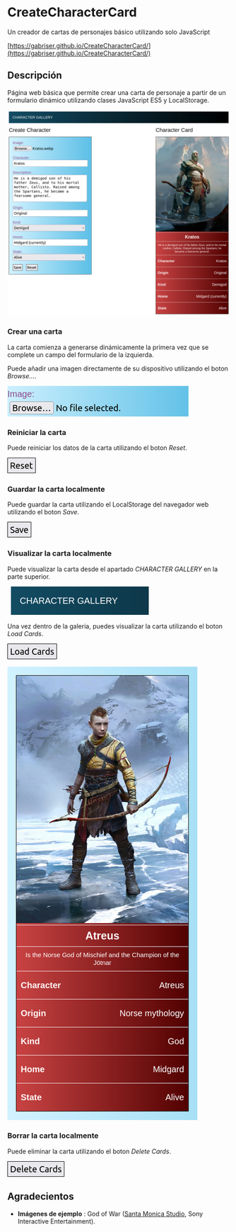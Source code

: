 # CreateCharacterCard
Un creador de cartas de personajes básico utilizando solo JavaScript

[https://gabriser.github.io/CreateCharacterCard/](https://gabriser.github.io/CreateCharacterCard/)

## Descripción

Página web básica que permite crear una carta de personaje a partir de un formulario dinámico utilizando clases JavaScript ES5 y LocalStorage.

![Create Character Card](README_img/CreateCharacterCard.png)

### Crear una carta

La carta comienza a generarse dinámicamente la primera vez que se complete un campo del formulario de la izquierda.

Puede añadir una imagen directamente de su dispositivo utilizando el boton *Browse...*.

![Añadir imagen boton](README_img/BtnBrowse.png)

### Reiniciar la carta

Puede reiniciar los datos de la carta utilizando el boton *Reset*.

![Reiniar carta boton](README_img/BtnReset.png)

### Guardar la carta localmente

Puede guardar la carta utilizando el LocalStorage del navegador web utilizando el boton *Save*.

![Guardar carta boton](README_img/BtnSave.png)

### Visualizar la carta localmente

Puede visualizar la carta desde el apartado *CHARACTER GALLERY* en la parte superior.

![Ir a galeria boton](README_img/BtnCharacterGallery.png)

Una vez dentro de la galeria, puedes visualizar la carta utilizando el boton *Load Cards*.

![Cargar carta boton](README_img/BtnLoadCard.png)

![Ver carta LocalStorage](README_img/CardLocalStorage.png)

### Borrar la carta localmente

Puede eliminar la carta utilizando el boton *Delete Cards*.

![Eliminar carta boton](README_img/BtnDeleteCard.png)

## Agradecientos

- **Imágenes de ejemplo** : God of War ([Santa Monica Studio](https://sms.playstation.com/), Sony Interactive Entertainment).
